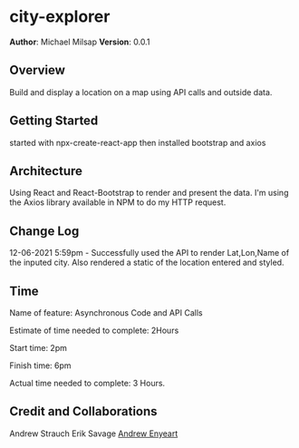 # city-explorer

**Author**: Michael Milsap
**Version**: 0.0.1

## Overview

Build and display a location on a map using API calls and outside data.

## Getting Started

started with npx-create-react-app
then installed bootstrap and axios

## Architecture

Using React and React-Bootstrap to render and present the data. I'm using the Axios library available in NPM to do my HTTP request.

## Change Log

12-06-2021 5:59pm - Successfully used the API to render Lat,Lon,Name of the inputed city. Also rendered a static of the location entered and styled.

## Time

Name of feature: Asynchronous Code and API Calls

Estimate of time needed to complete: 2Hours

Start time: 2pm

Finish time: 6pm

Actual time needed to complete: 3 Hours.

## Credit and Collaborations

Andrew Strauch
Erik Savage
[Andrew Enyeart](github.com/aenyeart)
